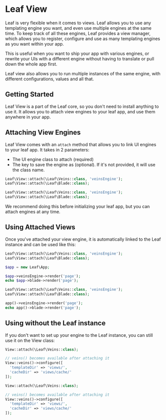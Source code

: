 # Leaf View

<!-- markdownlint-disable no-inline-html -->

<script setup>
import VideoDocs from '/@theme/components/VideoDocs.vue'
</script>

<!-- <VideoDocs
  subject="Watch the views guide on youtube"
  description="Learn how to use views in leaf PHP."
  link="https://www.youtube.com/embed/BTcUgeOZLyM"
/> -->

Leaf is very flexible when it comes to views. Leaf allows you to use any templating engine you want, and even use multiple engines at the same time. To keep track of all these engines, Leaf provides a view manager, which allows you to register, configure and use as many templating engines as you want within your app.

This is useful when you want to ship your app with various engines, or rewrite your UIs with a different engine without having to translate or pull down the whole app first.

Leaf view also allows you to run multiple instances of the same engine, with different configurations, values and all that.

## Getting Started

Leaf View is a part of the Leaf core, so you don't need to install anything to use it. It allows you to attach view engines to your leaf app, and use them anywhere in your app.

## Attaching View Engines

Leaf View comes with an `attach` method that allows you to link UI engines to your leaf app. It takes in 2 parameters:

- The UI engine class to attach (required)
- The key to save the engine as (optional). If it's not provided, it will use the class name.

<div class="class-mode">

```php
Leaf\View::attach(\Leaf\Veins::class, 'veinsEngine');
Leaf\View::attach(\Leaf\Blade::class);
```

</div>
<div class="functional-mode">

```php
Leaf\View::attach(\Leaf\Veins::class, 'veinsEngine');
Leaf\View::attach(\Leaf\Blade::class);
```

</div>

We recommend doing this before initializing your leaf app, but you can attach engines at any time.

## Using Attached Views

Once you've attached your view engine, it is automatically linked to the Leaf instance and can be used like this:

<div class="class-mode">

```php
Leaf\View::attach(\Leaf\Veins::class, 'veinsEngine');
Leaf\View::attach(\Leaf\Blade::class);

$app = new Leaf\App;

$app->veinsEngine->render('page');
echo $app->blade->render('page');
```

</div>
<div class="functional-mode">

```php
Leaf\View::attach(\Leaf\Veins::class, 'veinsEngine');
Leaf\View::attach(\Leaf\Blade::class);

app()->veinsEngine->render('page');
echo app()->blade->render('page');
```

</div>

## Using without the Leaf instance

If you don't want to set up your engine to the Leaf instance, you can still use it on the View class:

<div class="class-mode">

```php
View::attach(\Leaf\Veins::class);

// veins() becomes available after attaching it
View::veins()->configure([
  'templateDir' => 'views/',
  'cacheDir' => 'views/cache/'
]);
```

</div>
<div class="functional-mode">

```php
View::attach(\Leaf\Veins::class);

// veins() becomes available after attaching it
View::veins()->configure([
  'templateDir' => 'views/',
  'cacheDir' => 'views/cache/'
]);
```

</div>
